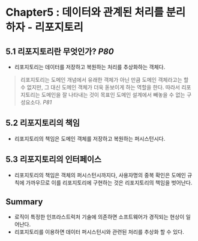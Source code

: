 # Chapter5 : 데이터와 관계된 처리를 분리하자 - 리포지토리 

## 5.1 리포지토리란 무엇인가? *P80*
- 리포지토리는 데이터를 저장하고 복원하는 처리를 추상화하는 객체다.

> 리포지토리는 도메인 개념에서 유래한 객체가 아닌 만큼 도메인 객체라고는 할 수 없지만, 그 대신 도메인 객체가 더욱 돋보이게 하는 역할을 한다. 따라서 리포지토리는 도메인을 잘 나타내는 것이 목표인 도메인 설계에서 빼놓을 수 없는 구성요소다. *P81*

## 5.2 리포지토리의 책임 
- 리포지토리의 책임은 도메인 객체를 저장하고 복원하는 퍼시스턴시다.

## 5.3 리포지토리의 인터페이스
- 리포지토리의 책임은 객체의 퍼시스턴시까지다, 사용자명의 중복 확인은 도메인 규칙에 가까우므로 이를 리포지토리에 구현하는 것은 리포지토리의 책임을 벗어난다.

## Summary
- 로직이 특정한 인프라스트럭처 기술에 의존하면 소프트웨어가 경직되는 현상이 일어난다.
- 리포지토리를 이용하면 데이터 퍼시스턴시와 관련된 처리를 추상화 할 수 있다.
